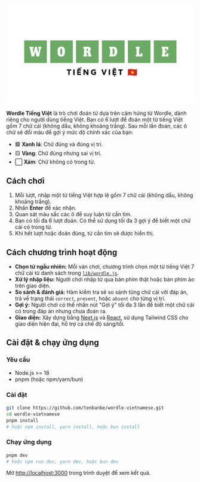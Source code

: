 ![Wordle Vietnames](public/img/wordle_vi_1200x630.png)

**Wordle Tiếng Việt** là trò chơi đoán từ dựa trên cảm hứng từ Wordle, dành riêng cho người dùng tiếng Việt. Bạn có 6 lượt để đoán một từ tiếng Việt gồm 7 chữ cái (không dấu, không khoảng trắng). Sau mỗi lần đoán, các ô chữ sẽ đổi màu để gợi ý mức độ chính xác của bạn:

- 🟩 **Xanh lá**: Chữ đúng và đúng vị trí.
- 🟨 **Vàng**: Chữ đúng nhưng sai vị trí.
- ⬜ **Xám**: Chữ không có trong từ.

## Cách chơi

1. Mỗi lượt, nhập một từ tiếng Việt hợp lệ gồm 7 chữ cái (không dấu, không khoảng trắng).
2. Nhấn **Enter** để xác nhận.
3. Quan sát màu sắc các ô để suy luận từ cần tìm.
4. Bạn có tối đa 6 lượt đoán. Có thể sử dụng tối đa 3 gợi ý để biết một chữ cái có trong từ.
5. Khi hết lượt hoặc đoán đúng, từ cần tìm sẽ được hiển thị.

## Cách chương trình hoạt động

- **Chọn từ ngẫu nhiên:** Mỗi ván chơi, chương trình chọn một từ tiếng Việt 7 chữ cái từ danh sách trong [`lib/wordle.js`](lib/wordle.js).
- **Xử lý nhập liệu:** Người chơi nhập từ qua bàn phím thật hoặc bàn phím ảo trên giao diện.
- **So sánh & đánh giá:** Hàm kiểm tra sẽ so sánh từng chữ cái với đáp án, trả về trạng thái `correct`, `present`, hoặc `absent` cho từng vị trí.
- **Gợi ý:** Người chơi có thể nhấn nút "Gợi ý" tối đa 3 lần để biết một chữ cái có trong đáp án nhưng chưa đoán ra.
- **Giao diện:** Xây dựng bằng [Next.js](https://nextjs.org) và [React](https://react.dev), sử dụng Tailwind CSS cho giao diện hiện đại, hỗ trợ cả chế độ sáng/tối.

## Cài đặt & chạy ứng dụng

### Yêu cầu
- Node.js >= 18
- pnpm (hoặc npm/yarn/bun)

### Cài đặt

```bash
git clone https://github.com/tenbanbe/wordle-vietnamese.git
cd wordle-vietnamese
pnpm install
# hoặc npm install, yarn install, hoặc bun install
```

### Chạy ứng dụng

```bash
pnpm dev
# hoặc npm run dev, yarn dev, hoặc bun dev
```

Mở [http://localhost:3000](http://localhost:3000) trong trình duyệt để xem kết quả.

